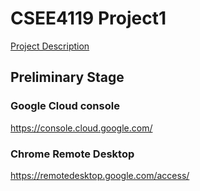 # CSEE4119 Project1

[Project Description](https://docs.google.com/document/d/18YFVuQHE5dwW3Ue5-ktfpa5MmVE0ax4YKQr-tbDAwsY/edit#heading=h.k7og163d2a56)

## Preliminary Stage

### Google Cloud console

<https://console.cloud.google.com/>

### Chrome Remote Desktop

<https://remotedesktop.google.com/access/>